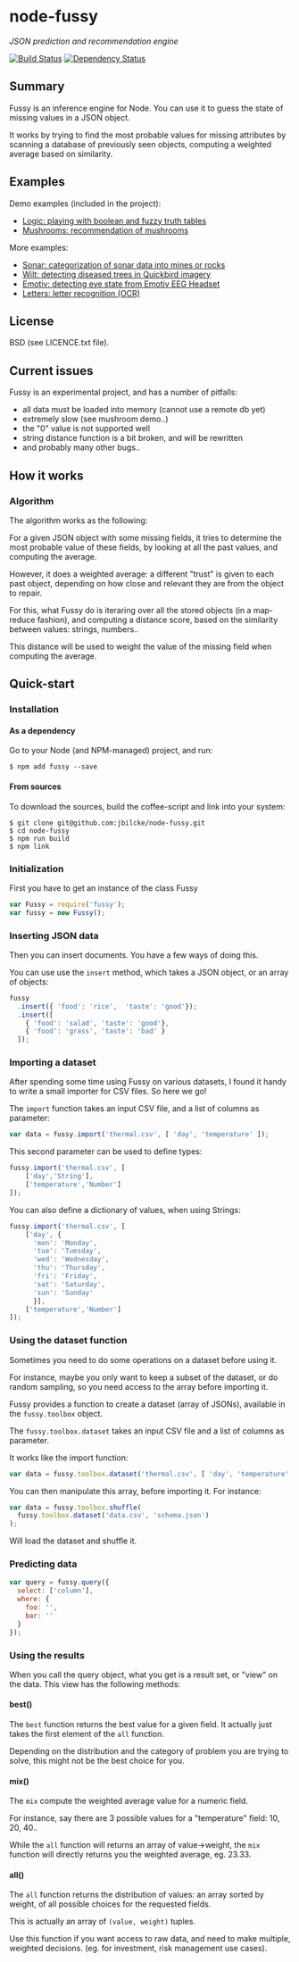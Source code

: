 # node-fussy

*JSON prediction and recommendation engine*

[![Build Status](https://secure.travis-ci.org/jbilcke/node-fussy.png)](http://travis-ci.org/jbilcke/node-fussy)
[![Dependency Status](https://gemnasium.com/jbilcke/node-fussy.png)](https://gemnasium.com/jbilcke/node-fussy)

## Summary

Fussy is an inference engine for Node. You can use it to guess the state of missing values in a JSON object.

It works by trying to find the most probable values for missing attributes by scanning a database of previously seen objects, computing a weighted average based on similarity.


## Examples

Demo examples (included in the project):

- [Logic: playing with boolean and fuzzy truth tables](https://github.com/jbilcke/node-fussy/tree/master/examples/logic)
- [Mushrooms: recommendation of mushrooms](https://github.com/jbilcke/node-fussy/tree/master/examples/mushrooms)

More examples:

- [Sonar: categorization of sonar data into mines or rocks](https://github.com/jbilcke/node-fussy-examples/tree/master/sonar)
- [Wilt: detecting diseased trees in Quickbird imagery](https://github.com/jbilcke/node-fussy-examples/tree/master/wilt)
- [Emotiv: detecting eye state from Emotiv EEG Headset](https://github.com/jbilcke/fussy-examples/tree/master/emotiv)
- [Letters: letter recognition (OCR)](https://github.com/jbilcke/node-fussy-examples/tree/master/letters)


## License

BSD (see LICENCE.txt file).

## Current issues

Fussy is an experimental project, and has a number of pitfalls:


 - all data must be loaded into memory (cannot use a remote db yet)
 - extremely slow (see mushroom demo..)
 - the "0" value is not supported well
 - string distance function is a bit broken, and will be rewritten
 - and probably many other bugs..


## How it works

### Algorithm

The algorithm works as the following:

For a given JSON object with some missing fields, it tries to determine the most probable value of these fields, by looking at all the past values, and computing the average.

However, it does a weighted average: a different "trust" is given to each past object, depending on how close and relevant they are from the object to repair.

For this, what Fussy do is iteraring over all the stored objects (in a map-reduce fashion), and computing a distance score, based on the similarity between values: strings, numbers..

This distance will be used to weight the value of the missing field when computing the average.



## Quick-start

### Installation

#### As a dependency

Go to your Node (and NPM-managed) project, and run:

    $ npm add fussy --save

#### From sources

To download the sources, build the coffee-script and link into your system:

    $ git clone git@github.com:jbilcke/node-fussy.git
    $ cd node-fussy
    $ npm run build
    $ npm link


### Initialization

First you have to get an instance of the class Fussy

```javascript
var Fussy = require('fussy');
var fussy = new Fussy();
```

### Inserting JSON data

Then you can insert documents. You have a few ways of doing this.

You can use use the `insert` method, which takes a JSON object, or an array of
objects:

```javascript
fussy
  .insert({ 'food': 'rice',  'taste': 'good'});
  .insert([
    { 'food': 'salad', 'taste': 'good'},
    { 'food': 'grass', 'taste': 'bad' }
  ]);

```

### Importing a dataset

After spending some time using Fussy on various datasets, I found it handy
to write a small importer for CSV files. So here we go!

The `import` function takes an input CSV file, and a list of columns as parameter:

```javascript
var data = fussy.import('thermal.csv', [ 'day', 'temperature' ]);
```

This second parameter can be used to define types:

```javascript
fussy.import('thermal.csv', [
    ['day','String'],
    ['temperature','Number']
]);
```

You can also define a dictionary of values, when using Strings:

```javascript
fussy.import('thermal.csv', [
    ['day', {
      'mon': 'Monday',
      'tue': 'Tuesday',
      'wed': 'Wednesday',
      'thu': 'Thursday',
      'fri': 'Friday',
      'sat': 'Saturday',
      'sun': 'Sunday'
      }],
    ['temperature','Number']
]);
```

### Using the dataset function

Sometimes you need to do some operations on a dataset before using it.

For instance, maybe you only want to keep a subset of the dataset, or do
random sampling, so you need access to the array before importing it.

Fussy provides a function to create a dataset (array of JSONs), available
in the `fussy.toolbox` object.

The `fussy.toolbox.dataset` takes an input CSV file and a list of columns as
parameter.

It works like the import function:

```javascript
var data = fussy.toolbox.dataset('thermal.csv', [ 'day', 'temperature' ]);
```

You can then manipulate this array, before importing it. For instance:

```javascript
var data = fussy.toolbox.shuffle(
  fussy.toolbox.dataset('data.csv', 'schema.json')
);
```

Will load the dataset and shuffle it.


### Predicting data


```javascript
var query = fussy.query({
  select: ['column'],
  where: {
    foo: '',
    bar: ''
  }
});
```

### Using the results

When you call the query object, what you get is a result set, or "view" on
the data. This view has the following methods:

#### best()

The `best` function returns the best value for a given field. It actually
just takes the first element of the `all` function.

Depending on the distribution and the category of problem you are trying to
solve, this might not be the best choice for you.

#### mix()

The `mix` compute the weighted average value for a numeric field.

For instance, say there are 3 possible values for a "temperature" field: 10, 20, 40..

While the `all` function will returns an array of value->weight, the `mix`
function will directly returns you the weighted average, eg. 23.33.

#### all()

The `all` function returns the distribution of values: an array sorted by weight,
of all possible choices for the requested fields.

This is actually an array of `(value, weight)` tuples.

Use this function if you want access to raw data, and need to make
multiple, weighted decisions. (eg. for investment, risk management use cases).
